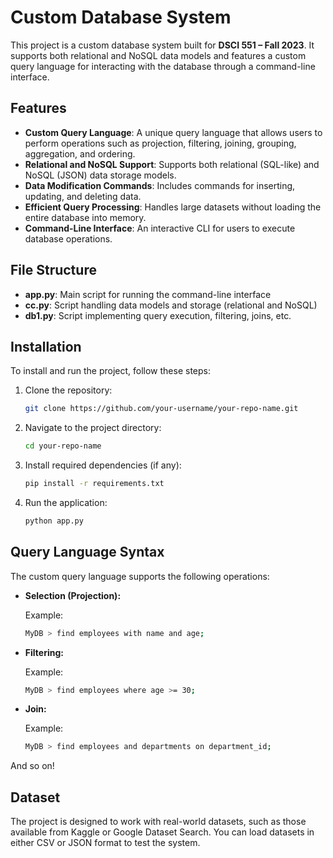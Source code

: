 # Custom Database System

This project is a custom database system built for **DSCI 551 – Fall 2023**. It supports both relational and NoSQL data models and features a custom query language for interacting with the database through a command-line interface.

## Features

- **Custom Query Language**: A unique query language that allows users to perform operations such as projection, filtering, joining, grouping, aggregation, and ordering.
- **Relational and NoSQL Support**: Supports both relational (SQL-like) and NoSQL (JSON) data storage models.
- **Data Modification Commands**: Includes commands for inserting, updating, and deleting data.
- **Efficient Query Processing**: Handles large datasets without loading the entire database into memory.
- **Command-Line Interface**: An interactive CLI for users to execute database operations.

## File Structure

- **app.py**: Main script for running the command-line interface 
- **cc.py**: Script handling data models and storage (relational and NoSQL) 
- **db1.py**: Script implementing query execution, filtering, joins, etc.

## Installation

To install and run the project, follow these steps:

1. Clone the repository:
   ```bash
   git clone https://github.com/your-username/your-repo-name.git

2. Navigate to the project directory:
   ```bash
   cd your-repo-name
   
3. Install required dependencies (if any):
   ```bash
   pip install -r requirements.txt

4. Run the application:
   ```bash
   python app.py

## Query Language Syntax

The custom query language supports the following operations:

- **Selection (Projection):**

  Example:
  ```bash
  MyDB > find employees with name and age;

- **Filtering:**

  Example:
  ```bash
  MyDB > find employees where age >= 30;

- **Join:**

  Example:
  ```bash
  MyDB > find employees and departments on department_id;

And so on!


## Dataset
The project is designed to work with real-world datasets, such as those available from Kaggle or Google Dataset Search. You can load datasets in either CSV or JSON format to test the system.
